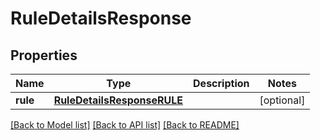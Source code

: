 # RuleDetailsResponse


## Properties
Name | Type | Description | Notes
------------ | ------------- | ------------- | -------------
**rule** | [**RuleDetailsResponseRULE**](RuleDetailsResponseRULE.md) |  | [optional] 

[[Back to Model list]](../README.md#documentation-for-models) [[Back to API list]](../README.md#documentation-for-api-endpoints) [[Back to README]](../README.md)


